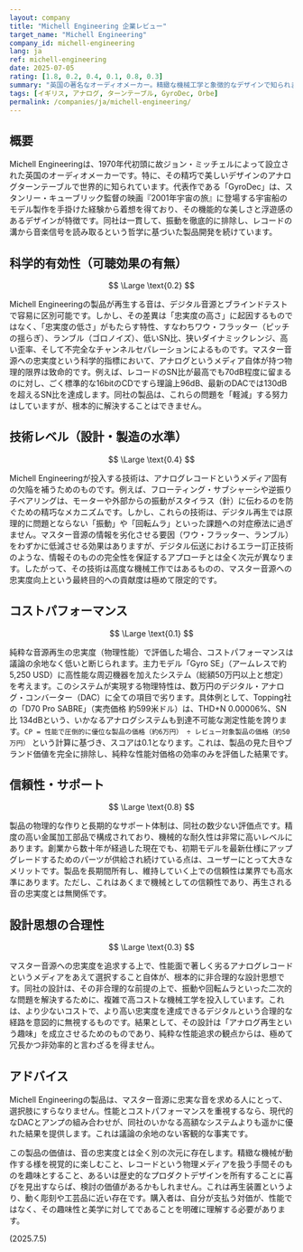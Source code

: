 ```yaml
---
layout: company
title: "Michell Engineering 企業レビュー"
target_name: "Michell Engineering"
company_id: michell-engineering
lang: ja
ref: michell-engineering
date: 2025-07-05
rating: [1.8, 0.2, 0.4, 0.1, 0.8, 0.3]
summary: "英国の著名なオーディオメーカー。精緻な機械工学と象徴的なデザインで知られますが、その技術は物理的に性能限界の低いアナログレコードというメディアの欠点を補うことに特化しています。マスター音源への忠実度という絶対的な評価基準に基づけば、その性能は現代の標準的なデジタル再生に遠く及ばず、コストパフォーマンスは著しく低いと評価されます。製品は、性能ではなく趣味のプロセスや機械工芸品としての価値を求めるユーザーに限られます。"
tags: [イギリス, アナログ, ターンテーブル, GyroDec, Orbe]
permalink: /companies/ja/michell-engineering/
---
```

## 概要

Michell Engineeringは、1970年代初頭に故ジョン・ミッチェルによって設立された英国のオーディオメーカーです。特に、その精巧で美しいデザインのアナログターンテーブルで世界的に知られています。代表作である「GyroDec」は、スタンリー・キューブリック監督の映画『2001年宇宙の旅』に登場する宇宙船のモデル製作を手掛けた経験から着想を得ており、その機能的な美しさと浮遊感のあるデザインが特徴です。同社は一貫して、振動を徹底的に排除し、レコードの溝から音楽信号を読み取るという哲学に基づいた製品開発を続けています。

## 科学的有効性（可聴効果の有無）

$$ \Large \text{0.2} $$

Michell Engineeringの製品が再生する音は、デジタル音源とブラインドテストで容易に区別可能です。しかし、その差異は「忠実度の高さ」に起因するものではなく、「忠実度の低さ」がもたらす特性、すなわちワウ・フラッター（ピッチの揺らぎ）、ランブル（ゴロノイズ）、低いSN比、狭いダイナミックレンジ、高い歪率、そして不完全なチャンネルセパレーションによるものです。マスター音源への忠実度という科学的指標において、アナログというメディア自体が持つ物理的限界は致命的です。例えば、レコードのSN比が最高でも70dB程度に留まるのに対し、ごく標準的な16bitのCDですら理論上96dB、最新のDACでは130dBを超えるSN比を達成します。同社の製品は、これらの問題を「軽減」する努力はしていますが、根本的に解決することはできません。

## 技術レベル（設計・製造の水準）

$$ \Large \text{0.4} $$

Michell Engineeringが投入する技術は、アナログレコードというメディア固有の欠陥を補うためのものです。例えば、フローティング・サブシャーシや逆振り子ベアリングは、モーターや外部からの振動がスタイラス（針）に伝わるのを防ぐための精巧なメカニズムです。しかし、これらの技術は、デジタル再生では原理的に問題とならない「振動」や「回転ムラ」といった課題への対症療法に過ぎません。マスター音源の情報を劣化させる要因（ワウ・フラッター、ランブル）をわずかに低減させる効果はありますが、デジタル伝送におけるエラー訂正技術のような、情報そのものの完全性を保証するアプローチとは全く次元が異なります。したがって、その技術は高度な機械工作ではあるものの、マスター音源への忠実度向上という最終目的への貢献度は極めて限定的です。

## コストパフォーマンス

$$ \Large \text{0.1} $$

純粋な音源再生の忠実度（物理性能）で評価した場合、コストパフォーマンスは議論の余地なく低いと断じられます。主力モデル「Gyro SE」（アームレスで約5,250 USD）に高性能な周辺機器を加えたシステム（総額50万円以上と想定）を考えます。このシステムが実現する物理特性は、数万円のデジタル・アナログ・コンバーター（DAC）に全ての項目で劣ります。具体例として、Topping社の「D70 Pro SABRE」（実売価格 約599米ドル）は、THD+N 0.00006%、SN比 134dBという、いかなるアナログシステムも到達不可能な測定性能を誇ります。`CP = 性能で圧倒的に優位な製品の価格（約6万円） ÷ レビュー対象製品の価格（約50万円）` という計算に基づき、スコアは0.1となります。これは、製品の見た目やブランド価値を完全に排除し、純粋な性能対価格の効率のみを評価した結果です。

## 信頼性・サポート

$$ \Large \text{0.8} $$

製品の物理的な作りと長期的なサポート体制は、同社の数少ない評価点です。精度の高い金属加工部品で構成されており、機械的な耐久性は非常に高いレベルにあります。創業から数十年が経過した現在でも、初期モデルを最新仕様にアップグレードするためのパーツが供給され続けている点は、ユーザーにとって大きなメリットです。製品を長期間所有し、維持していく上での信頼性は業界でも高水準にあります。ただし、これはあくまで機械としての信頼性であり、再生される音の忠実度とは無関係です。

## 設計思想の合理性

$$ \Large \text{0.3} $$

マスター音源への忠実度を追求する上で、性能面で著しく劣るアナログレコードというメディアをあえて選択すること自体が、根本的に非合理的な設計思想です。同社の設計は、その非合理的な前提の上で、振動や回転ムラといった二次的な問題を解決するために、複雑で高コストな機械工学を投入しています。これは、より少ないコストで、より高い忠実度を達成できるデジタルという合理的な経路を意図的に無視するものです。結果として、その設計は「アナログ再生という趣味」を成立させるためのものであり、純粋な性能追求の観点からは、極めて冗長かつ非効率的と言わざるを得ません。

## アドバイス

Michell Engineeringの製品は、マスター音源に忠実な音を求める人にとって、選択肢にすらなりません。性能とコストパフォーマンスを重視するなら、現代的なDACとアンプの組み合わせが、同社のいかなる高額なシステムよりも遥かに優れた結果を提供します。これは議論の余地のない客観的な事実です。

この製品の価値は、音の忠実度とは全く別の次元に存在します。精緻な機械が動作する様を視覚的に楽しむこと、レコードという物理メディアを扱う手間そのものを趣味とすること、あるいは歴史的なプロダクトデザインを所有することに喜びを見出すならば、検討の価値があるかもしれません。これは再生装置というより、動く彫刻や工芸品に近い存在です。購入者は、自分が支払う対価が、性能ではなく、その趣味性と美学に対してであることを明確に理解する必要があります。

(2025.7.5)
